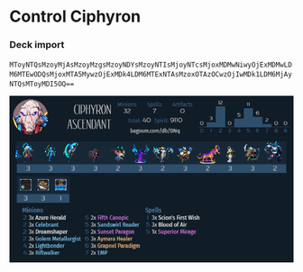 # Control Ciphyron

### Deck import
`MToyNTQsMzoyMjAsMzoyMzgsMzoyNDYsMzoyNTIsMjoyNTcsMjoxMDMwNiwyOjExMDMwLDM6MTEwODQsMjoxMTA5MywzOjExMDk4LDM6MTExNTAsMzoxOTAzOCwzOjIwMDk1LDM6MjAyNTQsMToyMDI5OQ==`

![](Deck_Images/Control_Ciphyron.png)
